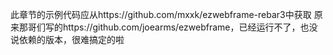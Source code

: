 此章节的示例代码应从https://github.com/mxxk/ezwebframe-rebar3中获取
原来那哥们写的https://github.com/joearms/ezwebframe，已经运行不了，也没说依赖的版本，很难搞定的啦
